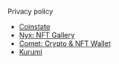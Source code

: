 Privacy policy
- [Coinstate](./coinstate.md)
- [Nyx: NFT Gallery](./nyx.md)
- [Comet: Crypto & NFT Wallet](./comet.md)
- [Kurumi](./kurumi.md)